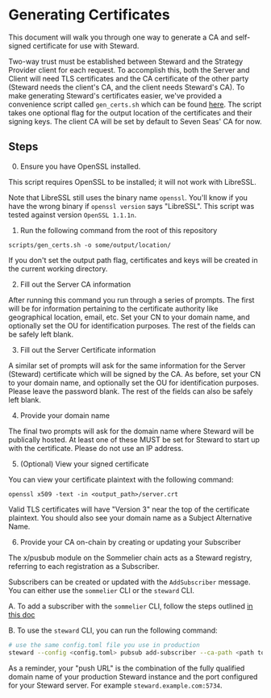 # Generating Certificates

This document will walk you through one way to generate a CA and self-signed certificate for use with Steward.

Two-way trust must be established between Steward and the Strategy Provider client for each request. To accomplish this, both the Server and Client will need TLS certificates and the CA certificate of the other party (Steward needs the client's CA, and the client needs Steward's CA). To make generating Steward's certificates easier, we've provided a convenience script called `gen_certs.sh` which can be found [here](../scripts/gen_certs.sh). The script takes one optional flag for the output location of the certificates and their signing keys. The client CA will be set by default to Seven Seas' CA for now.

## Steps

0. Ensure you have OpenSSL installed.

This script requires OpenSSL to be installed; it will not work with LibreSSL.

Note that LibreSSL still uses the binary name `openssl`. You'll know if you have the wrong binary if `openssl version` says "LibreSSL". This script was tested against version `OpenSSL 1.1.1n`.

1. Run the following command from the root of this repository

```
scripts/gen_certs.sh -o some/output/location/
```

If you don't set the output path flag, certificates and keys will be created in the current working directory.

2. Fill out the Server CA information

After running this command you run through a series of prompts. The first will be for information pertaining to the certificate authority like geographical location, email, etc. Set your CN to your domain name, and optionally set the OU for identification purposes. The rest of the fields can be safely left blank.

3. Fill out the Server Certificate information

A similar set of prompts will ask for the same information for the Server (Steward) certificate which will be signed by the CA. As before, set your CN to your domain name, and optionally set the OU for identification purposes. Please leave the password blank. The rest of the fields can also be safely left blank.

4. Provide your domain name

The final two prompts will ask for the domain name where Steward will be publically hosted. At least one of these MUST be set for Steward to start up with the certificate. Please do not use an IP address.

5. (Optional) View your signed certificate

You can view your certificate plaintext with the following command:

```
openssl x509 -text -in <output_path>/server.crt
```

Valid TLS certificates will have "Version 3" near the top of the certificate plaintext. You should also see your domain name as a Subject Alternative Name.

6. Provide your CA on-chain by creating or updating your Subscriber

The x/pusbub module on the Sommelier chain acts as a Steward registry, referring to each registration as a Subscriber.

Subscribers can be created or updated with the `AddSubscriber` message. You can either use the `sommelier` CLI or the `steward` CLI.

A. To add a subscriber with the `sommelier` CLI, follow the steps outlined [in this doc](./05-PubsubForValidators.md)

B. To use the `steward` CLI, you can run the following command:

```bash
# use the same config.toml file you use in production
steward --config <config.toml> pubsub add-subscriber --ca-path <path to CA file> --push-url <your steward endpoint>
```

As a reminder, your "push URL" is the combination of the fully qualified domain name of your production Steward instance and the port configured for your Steward server. For example `steward.example.com:5734`.

